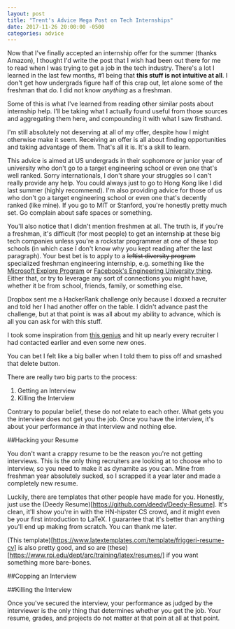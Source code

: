 ```yaml
---
layout: post
title: "Trent's Advice Mega Post on Tech Internships"
date: 2017-11-26 20:00:00 -0500
categories: advice
---
```


Now that I've finally accepted an internship offer for the summer (thanks Amazon), I thought I'd write the post that I wish had been out there for me to read when I was trying to get a job in the tech industry. There's a lot I learned in the last few months, #1 being that **this stuff is not intuitive at all**. I don't get how undergrads figure half of this crap out, let alone some of the freshman that do. I did not know *anything* as a freshman.

Some of this is what I've learned from reading other similar posts about internship help. I'll be taking what I actually found useful from those sources and aggregating them here, and compounding it with what I saw firsthand.

I'm still absolutely not deserving at all of my offer, despite how I might otherwise make it seem. Receiving an offer is all about finding opportunities and taking advantage of them. That's all it is. It's a skill to learn.

This advice is aimed at US undergrads in their sophomore or junior year of university who don't go to a target engineering school or even one that's well ranked.  Sorry internationals, I don't share your struggles so I can't really provide any help. You could always just to go to Hong Kong like I did last summer (highly recommend). I'm also providing advice for those of us who don't go a target engineering school or even one that's decently ranked (like mine). If you go to MIT or Stanford, you're honestly pretty much set. Go complain about safe spaces or something.

You'll also notice that I didn't mention freshmen at all. The truth is, if you're a freshman, it's difficult (for most people) to get an internship at these big tech companies unless you're a rockstar programmer at one of these top schools (in which case I don't know why you kept reading after the last paragraph). Your best bet is to apply to a ~~leftist diversity program~~ specialized freshman engineering internship, e.g. something like the [Microsoft Explore Program](https://careers.microsoft.com/students/explore) or [Facebook's Engineering University thing](https://www.facebook.com/careers/university/fbueng). Either that, or try to leverage any sort of connections you might have, whether it be from school, friends, family, or something else.

<!-- Your highest chance of success, however, will most likely come from looking at companies local to where you live. For example, I straight up just emailed my resume to the CS departmenrs at universities where I lived, and a couple professors reached out, offering to have me conduct research with them over the summer. I didn't end up taking either of them up on it, but shows that you just have to have an idea of where to look for opportunities. -->

Dropbox sent me a HackerRank challenge only because I doxxed a recruiter and told her I had another offer on the table. I didn't advance past the challenge, but at that point is was all about my ability to advance, which is all you can ask for with this stuff.

I took some inspiration from [this genius](https://medium.freecodecamp.org/how-doing-something-i-love-landed-me-a-top-tier-tech-internship-fe78d8b74e48) and hit up nearly every recruiter I had contacted earlier and even some new ones.

You can bet I felt like a big baller when I told them to piss off and smashed that delete button.

There are really two big parts to the process:
1. Getting an Interview
2. Killing the Interview

Contrary to popular belief, these do not relate to each other. What gets you the interview does not get you the job. Once you have the interview, it's about your performance *in* that interview and nothing else.

##Hacking your Resume

You don't want a crappy resume to be the reason you're not getting interviews. This is the only thing recruiters are looking at to choose who to interview, so you need to make it as dynamite as you can. Mine from freshman year absolutely sucked, so I scrapped it a year later and made a completely new resume.

Luckily, there are templates that other people have made for you. Honestly, just use the (Deedy Resume)[https://github.com/deedy/Deedy-Resume]. It's clean, it'll show you're in with the HN-hipster CS crowd, and it might even be your first introduction to LaTeX. I guarantee that it's better than anything you'll end up making from scratch. You can thank me later.

(This template)[https://www.latextemplates.com/template/friggeri-resume-cv] is also pretty good, and so are (these)[https://www.rpi.edu/dept/arc/training/latex/resumes/] if you want something more bare-bones.

##Copping an Interview

##Killing the Interview

Once you've secured the interview, your performance as judged by the interviewer is the only thing that determines whether you get the job. Your resume, grades, and projects do not matter at that poin at all at that point.
